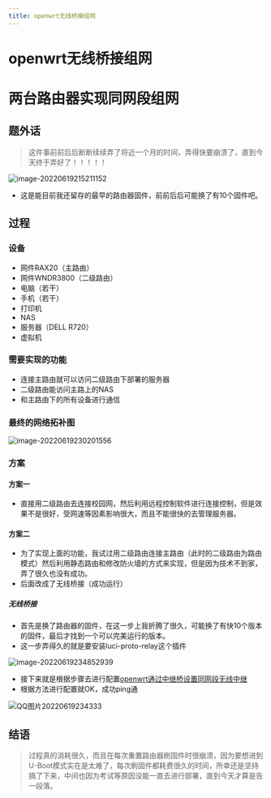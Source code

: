 ```yaml
---
title: openwrt无线桥接组网
---
```

# openwrt无线桥接组网

# 两台路由器实现同网段组网

## 题外话

> 这件事前前后后断断续续弄了将近一个月的时间，弄得快要崩溃了，直到今天终于弄好了！！！！！

![image-20220619215211152](https://alpha-blog-1300014916.cos.ap-guangzhou.myqcloud.com/img/image-20220619215211152.png)

- 这是能目前我还留存的最早的路由器固件，前前后后可能换了有10个固件吧。

## 过程

### 设备

- 网件RAX20（主路由）
- 网件WNDR3800（二级路由）
- 电脑（若干）
- 手机（若干）
- 打印机
- NAS
- 服务器（DELL R720）
- 虚拟机

### 需要实现的功能

- 连接主路由就可以访问二级路由下部署的服务器
- 二级路由能访问主路上的NAS
- 和主路由下的所有设备进行通信

### 最终的网络拓补图

![image-20220619230201556](https://alpha-blog-1300014916.cos.ap-guangzhou.myqcloud.com/img/image-20220619230201556.png)

### 方案

#### 方案一

- 直接用二级路由去连接校园网，然后利用远程控制软件进行连接控制，但是效果不是很好，受网速等因素影响很大，而且不能很快的去管理服务器。

#### 方案二

- 为了实现上面的功能，我试过用二级路由连接主路由（此时的二级路由为路由模式）然后利用静态路由和修改防火墙的方式来实现，但是因为技术不到家，弄了很久也没有成功。
- 后面改成了无线桥接（成功运行）

##### 无线桥接

- 首先是换了路由器的固件，在这一步上我折腾了很久，可能换了有快10个版本的固件，最后才找到一个可以完美运行的版本。
- 这一步弄得久的就是要安装luci-proto-relay这个插件

![image-20220619234852939](https://alpha-blog-1300014916.cos.ap-guangzhou.myqcloud.com/img/image-20220619234852939.png)

- 接下来就是根据步骤去进行配置[openwrt通过中继桥设置同网段无线中继 ](https://bandwh.com/net/28.html#:~:text=openwrt通,备在同一网段内。)
- 根据方法进行配置就OK，成功ping通

![QQ图片20220619234333](https://alpha-blog-1300014916.cos.ap-guangzhou.myqcloud.com/img/QQ%E5%9B%BE%E7%89%8720220619234333.png)

## 结语

> 过程真的消耗很久，而且在每次重置路由器刷固件时很崩溃，因为要想进到U-Boot模式实在是太难了，每次刷固件都耗费很久的时间，所幸还是坚持搞了下来，中间也因为考试等原因没能一直去进行部署，直到今天才算是告一段落。
